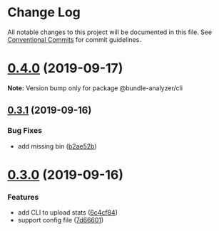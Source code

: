 # Change Log

All notable changes to this project will be documented in this file.
See [Conventional Commits](https://conventionalcommits.org) for commit guidelines.

# [0.4.0](https://github.com/smooth-code/bundle-analyzer-javascript/tree/master/packages/cli/compare/v0.3.1...v0.4.0) (2019-09-17)

**Note:** Version bump only for package @bundle-analyzer/cli





## [0.3.1](https://github.com/smooth-code/bundle-analyzer-javascript/tree/master/packages/cli/compare/v0.3.0...v0.3.1) (2019-09-16)


### Bug Fixes

* add missing bin ([b2ae52b](https://github.com/smooth-code/bundle-analyzer-javascript/tree/master/packages/cli/commit/b2ae52b))





# [0.3.0](https://github.com/smooth-code/bundle-analyzer-javascript/tree/master/packages/cli/compare/v0.2.1...v0.3.0) (2019-09-16)


### Features

* add CLI to upload stats ([6c4cf84](https://github.com/smooth-code/bundle-analyzer-javascript/tree/master/packages/cli/commit/6c4cf84))
* support config file ([7d66601](https://github.com/smooth-code/bundle-analyzer-javascript/tree/master/packages/cli/commit/7d66601))
